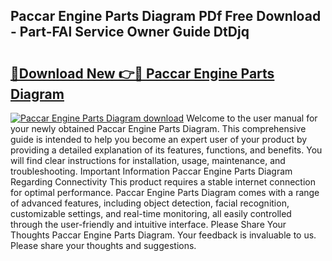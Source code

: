 ## Paccar Engine Parts Diagram PDf Free Download - Part-FAl Service Owner Guide DtDjq

# <h2><a href="http://dfk1zuj.blite.top/?on=Paccar+Engine+Parts+Diagram">🔗Download New 👉🔴 Paccar Engine Parts Diagram</a></h2>

[![Paccar Engine Parts Diagram download](https://i.imgur.com/lujVjoI.png)](http://dfk1zuj.blite.top/?on=Paccar+Engine+Parts+Diagram)
Welcome to the user manual for your newly obtained Paccar Engine Parts Diagram. This comprehensive guide is intended to help you become an expert user of your product by providing a detailed explanation of its features, functions, and benefits. You will find clear instructions for installation, usage, maintenance, and troubleshooting. Important Information Paccar Engine Parts Diagram Regarding Connectivity This product requires a stable internet connection for optimal performance. Paccar Engine Parts Diagram comes with a range of advanced features, including object detection, facial recognition, customizable settings, and real-time monitoring, all easily controlled through the user-friendly and intuitive interface. Please Share Your Thoughts Paccar Engine Parts Diagram. Your feedback is invaluable to us. Please share your thoughts and suggestions.
